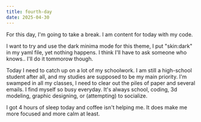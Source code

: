 ```yaml
---
title: fourth-day
date: 2025-04-30
---
```

For this day, I'm going to take a break. I am content for today with my code. 

I want to try and use the dark minima mode for this theme, I put "skin:dark" in my yaml file, yet nothing happens. I think I'll have to ask someone who knows.. I'll do it tommorow though.

Today I need to catch up on a lot of my schoolwork. I am still a high-school student after all, and my studies are supposed to be my main priority. I'm swamped in all my classes, I need to clear out the piles of paper and several emails. I find myself so busy everyday. It's always school, coding, 3d modeling, graphic designing, or (attempting) to socialize. 

I got 4 hours of sleep today and coffee isn't helping me. It does make me more focused and more calm at least. 
